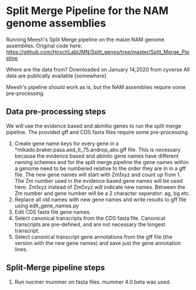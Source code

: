 # Split Merge Pipeline for the NAM genome assemblies 

Running Meesh's Split Merge pipeline on the maize NAM genome assemblies. Original code here: https://github.com/HirschLabUMN/Split_genes/tree/master/Split_Merge_Pipeline

Where are the data from? 
Downloaded on January 14,2020 from cyverse
All data are publically available \[somewhere\]

Meesh's pipeline should work as is, but the NAM assemblies require some pre-processing 

## Data pre-processing steps 

We will use the evidence based and abinitio genes to run the split merge pipeline. The provided gff and CDS fasta files require some pre-processing. 

1) Create gene name keys for every gene in a \*mikado.braker.pasa.aed_lt_75.androp_abv.gff file. This is necessary because the evidence based and abinito gene names have different naming schemes and for the split merge pipeline the gene names within a genome need to be numbered relative to the order they are in in a gff file. The new gene names will start with Zm1xyz and count up from 1. The Zm number used in the evidence based gene names will be used here. Zm1xyz instead of Zm0xyz will indicate new names. Between the Zm number and gene number will be a 2 character seperator: ag, bg etc. 
2) Replace all old names with new gene names and write results to gff file using edit_gene_names.py
3) Edit CDS fasta file gene names.
4) Select canonical transcripts from the CDS fasta file. Canonical transcripts are pre-defined, and are not necessary the longest transcript. 
5) Select canonical transcript gene annotations from the gff file (the version with the new gene names) and save just the gene annotation lines. 

## Split-Merge pipeline steps 

1) Run nucmer mummer on fasta files. mummer 4.0 beta was used. 
